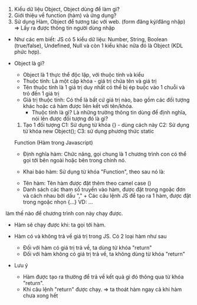 1. Kiểu dữ liệu Object, Object dùng để làm gì?
2. Giới thiệu về function (hàm) và ứng dụng?
3. Sử dụng Hàm, Object để tương tác với web. (form đăng ký/đăng nhập) => Lấy ra được thông tin người dùng nhập

- Như các em biết: JS có 5 kiểu dữ liệu: Number, String, Boolean (true/false), Undefined, Null và còn 1 kiểu khác nữa đó là Object (KDL phức hợp).

- Object là gì?

  - Object là 1 thực thể độc lập, với thuộc tính và kiểu
  - Thuộc tính: Là một cặp khóa - giá trị chứa tên và giá trị
  - Tên thuộc tính là 1 giá trị duy nhất có thể bị ép buộc vào 1 chuỗi và trỏ đến 1 giá trị
  - Giá trị thuộc tính: Có thể là bất cứ giá trị nào, bao gồm các đối tượng khác hoặc cá hàm được liên kết với tên/khóa.
    - Thuộc tính là gì? Là những trường thông tin dùng để định nghĩa, nói lên được đối tượng đó là gì?

  1. Tạo 1 đối tượng
     C1: Sử dụng từ khóa {} - dùng cách này
     C2: Sử dụng từ khóa new Object();
     C3: sử dụng phương thức static

  Function (Hàm trong Javascript)

  - Định nghĩa hàm: Chức năng, gọi chung là 1 chương trình con có thể gọi tới bên ngoài hoặc bên trong chính nó.

  - Khai báo hàm: Sử dụng từ khóa "Function", theo sau nó là:

  * Tên hàm: Tên hàm được đặt thêm theo camel case ()
  * Danh sách các tham số truyền vào hàm, được đặt trong ngoặc đơn và cách nhau bởi dấu "," + Các câu lệnh JS để tạo ra 1 hàm, được đặt trong ngoặc nhọn {...}
    VD: ...

làm thế nào để chương trình con này chạy được.

- Hàm sẽ chạy được khi: ta gọi tới hàm.

- Hàm có và không trả về giá trị trong JS. Có 2 loại hàm như sau

  - Đối với hàm có giá trị trả về, ta dùng từ khóa "return"
  - Đối với hàm không có giá trị trả về, ta không dùng từ khóa "return"

- Lưu ý
  - Hàm được tạo ra thường để trả về kết quả gì đó thông qua từ khóa "return".
  - Khi câu lệnh "return" được chạy. => ta thoát hàm ngay cả khi hàm chưa xong hết
